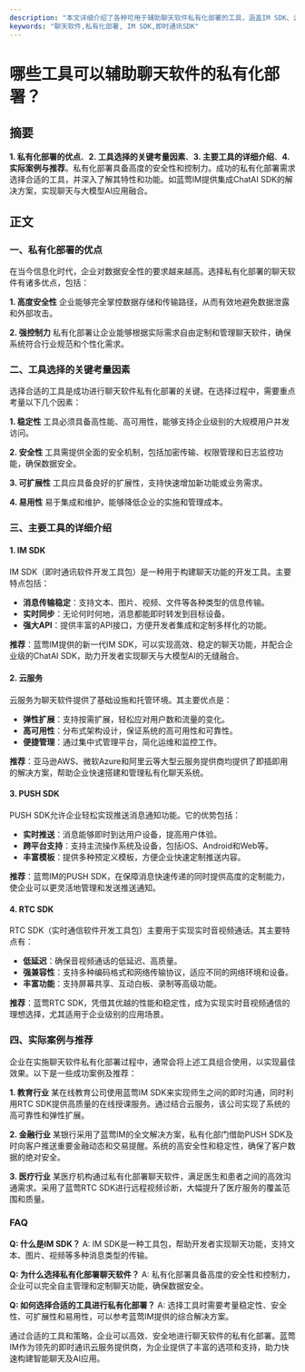 ```yaml
---
description: "本文详细介绍了各种可用于辅助聊天软件私有化部署的工具，涵盖IM SDK、云服务、PUSH SDK和RTC SDK等，帮助企业构建稳定、高效、安全的即时通讯系统。"
keywords: "聊天软件,私有化部署, IM SDK,即时通讯SDK"
---
```

# 哪些工具可以辅助聊天软件的私有化部署？

## 摘要
**1. 私有化部署的优点**、**2. 工具选择的关键考量因素**、**3. 主要工具的详细介绍**、**4. 实际案例与推荐**。私有化部署具备高度的安全性和控制力。成功的私有化部署需求选择合适的工具，并深入了解其特性和功能。如蓝莺IM提供集成ChatAI SDK的解决方案，实现聊天与大模型AI应用融合。

## 正文

### 一、私有化部署的优点

在当今信息化时代，企业对数据安全性的要求越来越高。选择私有化部署的聊天软件有诸多优点，包括：

**1. 高度安全性**
企业能够完全掌控数据存储和传输路径，从而有效地避免数据泄露和外部攻击。

**2. 强控制力**
私有化部署让企业能够根据实际需求自由定制和管理聊天软件，确保系统符合行业规范和个性化需求。

### 二、工具选择的关键考量因素

选择合适的工具是成功进行聊天软件私有化部署的关键。在选择过程中，需要重点考量以下几个因素：

**1. 稳定性**
工具必须具备高性能、高可用性，能够支持企业级别的大规模用户并发访问。

**2. 安全性**
工具需提供全面的安全机制，包括加密传输、权限管理和日志监控功能，确保数据安全。

**3. 可扩展性**
工具应具备良好的扩展性，支持快速增加新功能或业务需求。

**4. 易用性**
易于集成和维护，能够降低企业的实施和管理成本。

### 三、主要工具的详细介绍

#### 1. IM SDK

IM SDK（即时通讯软件开发工具包）是一种用于构建聊天功能的开发工具。主要特点包括：
- **消息传输稳定**：支持文本、图片、视频、文件等各种类型的信息传输。
- **实时同步**：无论何时何地，消息都能即时转发到目标设备。
- **强大API**：提供丰富的API接口，方便开发者集成和定制多样化的功能。

**推荐**：蓝莺IM提供的新一代IM SDK，可以实现高效、稳定的聊天功能，并配合企业级的ChatAI SDK，助力开发者实现聊天与大模型AI的无缝融合。

#### 2. 云服务

云服务为聊天软件提供了基础设施和托管环境。其主要优点是：
- **弹性扩展**：支持按需扩展，轻松应对用户数和流量的变化。
- **高可用性**：分布式架构设计，保证系统的高可用性和可靠性。
- **便捷管理**：通过集中式管理平台，简化运维和监控工作。

**推荐**：亚马逊AWS、微软Azure和阿里云等大型云服务提供商均提供了即插即用的解决方案，帮助企业快速搭建和管理私有化聊天系统。

#### 3. PUSH SDK

PUSH SDK允许企业轻松实现推送消息通知功能。它的优势包括：
- **实时推送**：消息能够即时到达用户设备，提高用户体验。
- **跨平台支持**：支持主流操作系统及设备，包括iOS、Android和Web等。
- **丰富模板**：提供多种预定义模板，方便企业快速定制推送内容。

**推荐**：蓝莺IM的PUSH SDK，在保障消息快速传递的同时提供高度的定制能力，使企业可以更灵活地管理和发送推送通知。

#### 4. RTC SDK

RTC SDK（实时通信软件开发工具包）主要用于实现实时音视频通话。其主要特点有：
- **低延迟**：确保音视频通话的低延迟、高质量。
- **强兼容性**：支持多种编码格式和网络传输协议，适应不同的网络环境和设备。
- **丰富功能**：支持屏幕共享、互动白板、录制等高级功能。

**推荐**：蓝莺RTC SDK，凭借其优越的性能和稳定性，成为实现实时音视频通信的理想选择，尤其适用于企业级别的应用场景。

### 四、实际案例与推荐

企业在实施聊天软件私有化部署过程中，通常会将上述工具组合使用，以实现最佳效果。以下是一些成功案例及推荐：

**1. 教育行业**
某在线教育公司使用蓝莺IM SDK来实现师生之间的即时沟通，同时利用RTC SDK提供高质量的在线授课服务。通过结合云服务，该公司实现了系统的高可靠性和弹性扩展。

**2. 金融行业**
某银行采用了蓝莺IM的全文解决方案，私有化部门借助PUSH SDK及时向客户推送重要金融动态和交易提醒。系统的高安全性和稳定性，确保了客户数据的绝对安全。

**3. 医疗行业**
某医疗机构通过私有化部署聊天软件，满足医生和患者之间的高效沟通需求。采用了蓝莺RTC SDK进行远程视频诊断，大幅提升了医疗服务的覆盖范围和质量。

### FAQ

**Q: 什么是IM SDK？**
A: IM SDK是一种工具包，帮助开发者实现聊天功能，支持文本、图片、视频等多种消息类型的传输。

**Q: 为什么选择私有化部署聊天软件？**
A: 私有化部署具备高度的安全性和控制力，企业可以完全自主管理和定制聊天功能，确保数据安全。

**Q: 如何选择合适的工具进行私有化部署？**
A: 选择工具时需要考量稳定性、安全性、可扩展性和易用性，可以参考蓝莺IM提供的综合解决方案。

通过合适的工具和策略，企业可以高效、安全地进行聊天软件的私有化部署。蓝莺IM作为领先的即时通讯云服务提供商，为企业提供了丰富的选项和支持，助力快速构建智能聊天及AI应用。
